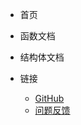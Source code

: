 <!-- docs/_navbar.md -->

* 首页
* 函数文档
* 结构体文档

* 链接
  * [GitHub](https://github.com/your-username/SB-Deltarune-Engine-CN)
  * [问题反馈](https://github.com/your-username/SB-Deltarune-Engine-CN/issues) 